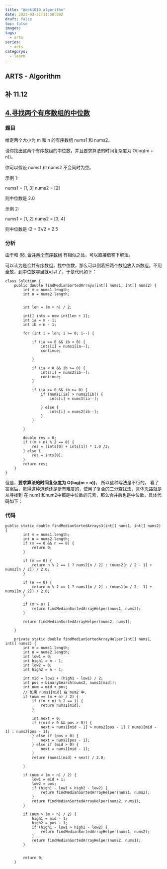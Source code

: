 ```yaml
---
title: "Week1019_algorithm"
date: 2023-03-31T11:58:59Z
draft: false 
toc: false
images:
tags:
  - arts 
series:
  - arts 
categorys:
  - learn 
---
```


## ARTS - Algorithm
## 补 11.12
## [4.寻找两个有序数组的中位数](https://leetcode-cn.com/problems/median-of-two-sorted-arrays/description/)

### 题目
给定两个大小为 m 和 n 的有序数组 nums1 和 nums2。

请你找出这两个有序数组的中位数，并且要求算法的时间复杂度为 O(log(m + n))。

你可以假设 nums1 和 nums2 不会同时为空。

示例 1:

nums1 = [1, 3]
nums2 = [2]

则中位数是 2.0

示例 2:

nums1 = [1, 2]
nums2 = [3, 4]

则中位数是 (2 + 3)/2 = 2.5

### 分析
由于和 [88. 合并两个有序数组](https://leetcode-cn.com/problems/merge-sorted-array/description/) 有相似之处，可以直接借鉴下解法。

可以认为是合并有序数组，找中位数，那么可以倒着把两个数组放入新数组，不用全放，到中位数哪里就可以了，于是代码如下：

```
class Solution {
    public double findMedianSortedArrays(int[] nums1, int[] nums2) {
        int m = nums1.length;
        int n = nums2.length;


        int len = (m + n) / 2;

        int[] ints = new int[len + 1];
        int ia = m - 1;
        int ib = n - 1;

        for (int i = len; i >= 0; i--) {

            if (ia >= 0 && ib < 0) {
                ints[i] = nums1[ia--];
                continue;

            }

            if (ia < 0 && ib >= 0) {
                ints[i] = nums2[ib--];
                continue;
            }

            if (ia >= 0 && ib >= 0) {
                if (nums1[ia] > nums2[ib]) {
                    ints[i] = nums1[ia--];

                } else {
                    ints[i] = nums2[ib--];
                }
            }

        }

        double res = 0;
        if ((m + n) % 2 == 0) {
            res = (ints[0] + ints[1]) * 1.0 /2;
        } else {
            res = ints[0];
        }
        return res;
    }
}
```

但是，**要求算法的时间复杂度为 O(log(m + n))**， 所以这种写法是不行的。 看了答案后，觉得这种道题还是挺有难度的，使用了复合的二分查找法，具体思路就是从寻找到 在 num1 和num2中都是中位数的元素，那么合并后也是中位数，具体代码如下：

### 代码

```
public static double findMedianSortedArrays3(int[] nums1, int[] nums2) {
        int m = nums1.length;
        int n = nums2.length;
        if (m == 0 && n == 0) {
            return 0;
        }

        if (m == 0) {
            return n % 2 == 1 ? nums2[n / 2] : (nums2[n / 2 - 1] + nums2[n / 2]) / 2.0;
        }

        if (n == 0) {
            return m % 2 == 1 ? nums1[m / 2] : (nums1[m / 2 - 1] + nums1[m / 2]) / 2.0;
        }

        if (m > n) {
            return findMedianSortedArrayHelper(nums1, nums2);
        }

        return findMedianSortedArrayHelper(nums2, nums1);

    }

    private static double findMedianSortedArrayHelper(int[] nums1, int[] nums2) {
        int m = nums1.length;
        int n = nums2.length;
        int low1 = 0;
        int high1 = m - 1;
        int low2 = 0;
        int high2 = n - 1;

        int mid = low1 + (high1 - low1) / 2;
        int pos = binarySearch(nums2, nums1[mid]);
        int num = mid + pos;
        // 如果 nums1[mid] 在 num2 中，
        if (num == (m + n) / 2) {
            if ((m + n) % 2 == 1) {
                return nums1[mid];
            }

            int next = 0;
            if ((mid > 0 && pos > 0)) {
                next = nums1[mid - 1] > nums2[pos - 1] ? nums1[mid - 1] : nums2[pos - 1];
            } else if (pos > 0) {
                next = nums2[pos - 1];
            } else if (mid > 0) {
                next = nums1[mid - 1];
            }
            return (nums1[mid] + next) / 2.0;

        }

        if (num < (m + n) / 2) {
            low1 = mid + 1;
            low2 = pos;
            if (high1 - low1 > high2 - low2) {
                return findMedianSortedArrayHelper(nums1, nums2);
            }
            return findMedianSortedArrayHelper(nums2, nums1);
        }

        if (num > (m + n) / 2) {
            high1 = mid - 1;
            high2 = pos - 1;
            if (high1 - low1 > high2 - low2) {
                return findMedianSortedArrayHelper(nums1, nums2);
            }
            return findMedianSortedArrayHelper(nums2, nums1);
        }


        return 0;
    }
```
